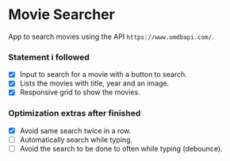 # Movie Searcher
App to search movies using the API `https://www.omdbapi.com/`.

### Statement i followed
- [x] Input to search for a movie with a button to search.
- [x] Lists the movies with title, year and an image.
- [x] Responsive grid to show the movies.

### Optimization extras after finished
- [x] Avoid same search twice in a row.
- [ ] Automatically search while typing.
- [ ] Avoid the search to be done to often while typing (debounce).
